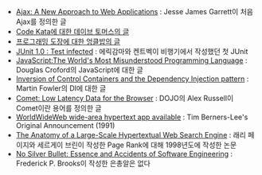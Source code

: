 - [Ajax: A New Approach to Web Applications](http://www.adaptivepath.com/ideas/essays/archives/000385.php) : Jesse James Garrett이 처음 Ajax를 정의한 글
- [Code Kata에 대한 데이브 토머스의 글](http://codekata.pragprog.com/2007/01/code_kata_backg.html)
- [프로그래밍 도장에 대한 엉클밥의 글](http://butunclebob.com/ArticleS.UncleBob.TheProgrammingDojo)
- [JUnit 1.0 : Test infected](http://members.pingnet.ch/gamma) : 에릭감마와 켄트벡이 비행기에서 작성했던 첫 JUnit
- [JavaScript:The World's Most Misunderstood Programming Language](http://www.crockford.com/javascript/javascript.html) : Douglas Croford의 JavaScript에 대한 글
- [Inversion of Control Containers and the Dependency Injection pattern](http://martinfowler.com/articles/injection.html) : Martin Fowler의 DI에 대한 글
- [Comet: Low Latency Data for the Browser](http://infrequently.org/2006/03/comet-low-latency-data-for-the-browser/) : DOJO의 Alex Russell이 Comet이란 용어를 정의한 글
- [WorldWideWeb wide-area hypertext app available](https://groups.google.com/forum/?fromgroups=#!topic/comp.sys.next.announce/avWAjISncfw) : Tim Berners-Lee's Original Announcement (1991)
- [The Anatomy of a Large-Scale Hypertextual Web Search Engine](http://infolab.stanford.edu/~backrub/google.html) : 래리 페이지와 세르게이 브린이 작성한 Page Rank에 대해 1998년도에 작성한 논문
- [No Silver Bullet: Essence and Accidents of Software Engineering](http://www.cs.nott.ac.uk/~cah/G51ISS/Documents/NoSilverBullet.html) : Frederick P. Brooks이 작성한 은총알은 없다